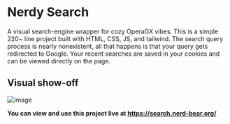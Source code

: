 # Nerdy Search

A visual search-engine wrapper for cozy OperaGX vibes. This is a simple 220~ line project built with HTML, CSS, JS, and tailwind. The search query process is nearly nonexistent, all that happens is that your query gets redirected to Google. Your recent searches are saved in your cookies and can be viewed directly on the page.

## Visual show-off
![image](https://github.com/user-attachments/assets/5387a96c-8fad-4f09-b4bb-0dfc1aafa3f2)

**You can view and use this project live at https://search.nerd-bear.org/**
